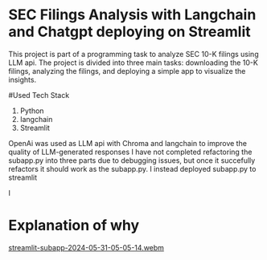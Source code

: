 # SEC Filings Analysis with Langchain and Chatgpt deploying on Streamlit

This project is part of a programming task to analyze SEC 10-K filings using LLM api. The project is divided into three main tasks: downloading the 10-K filings, analyzing the filings, and deploying a simple app to visualize the insights.

#Used Tech Stack
1. Python
2. langchain
3. Streamlit

OpenAi was used as LLM api with Chroma and langchain to improve the quality of LLM-generated responses 
I have not completed refactoring the subapp.py into three parts due to debugging issues, but once it succefully refactors it should work as 
the subapp.py. I instead deployed subapp.py to streamlit

I 
# Explanation of why 


[streamlit-subapp-2024-05-31-05-05-14.webm](https://github.com/JeongyeopHan/FintechResearch/assets/133887543/db1908a0-bdce-4c7f-a5a7-01d434ac364e)
